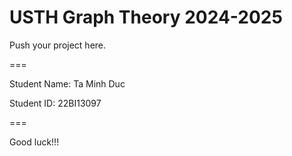# USTH Graph Theory 2024-2025

Push your project here.

===

Student Name: Ta Minh Duc

Student ID: 22BI13097

===

Good luck!!!